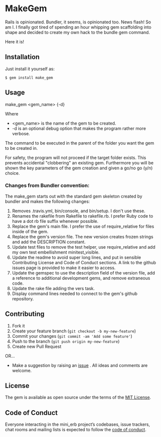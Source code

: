 # MakeGem

Rails is opinionated. Bundler, it seems, is opinionated too. News flash! So am
I. I finally got tired of spending an hour whipping gem scaffolding into shape
and decided to create my own hack to the bundle gem command.

Here it is!

## Installation

Just install it yourself as:

    $ gem install make_gem

## Usage

make_gem <gem_name> {-d}

Where
* <gem_name> is the name of the gem to be created.
* -d is an optional debug option that makes the program rather more verbose.

The command to be executed in the parent of the folder you want the gem to be
created in.

For safety, the program will not proceed if the target folder exists. This
prevents accidental "clobbering" an existing gem. Furthermore you will be shown
the key parameters of the gem creation and given a go/no go (y/n) choice.

### Changes from Bundler convention:

The make_gem starts out with the standard gem skeleton created by bundler and
makes the following changes:

1. Removes .travis.yml, bin/console, and bin/setup. I don't use these.
2. Renames the rakefile from Rakefile to rakefile.rb. I prefer Ruby code to have
a dot rb file suffix whenever possible.
3. Replace the gem's main file. I prefer the use of require_relative for files
inside of the gem.
4. Replace the gem's version file. The new version creates frozen strings and
add the DESCRIPTION constant.
5. Update test files to remove the test helper, use require_relative and add
my own test embellishment minitest_visible.
6. Update the readme to avoid super long lines, and put in sensible
Contributing License and Code of Conduct sections. A link to the github issues
page is provided to make it easier to access.
7. Update the gemspec to use the description field of the version file, add
a reference to additional development gems, and remove extraneous code.
8. Update the rake file adding the vers task.
9. Display command lines needed to connect to the gem's github repository.

## Contributing
1. Fork it
2. Create your feature branch (`git checkout -b my-new-feature`)
3. Commit your changes (`git commit -am 'Add some feature'`)
4. Push to the branch (`git push origin my-new-feature`)
5. Create new Pull Request

OR...

* Make a suggestion by raising an
 [issue](https://github.com/PeterCamilleri/make_gem/issues)
. All ideas and comments are welcome.

## License

The gem is available as open source under the terms of the
[MIT License](./LICENSE.txt).

## Code of Conduct

Everyone interacting in the mini_erb project’s codebases, issue trackers,
chat rooms and mailing lists is expected to follow the
[code of conduct](./CODE_OF_CONDUCT.md).
